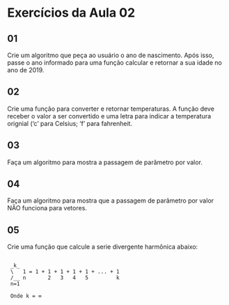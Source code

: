 # Exercícios da Aula 02

## 01

Crie um algoritmo que peça ao usuário o ano de nascimento. Após isso, passe o ano informado para uma função calcular e retornar a sua idade no ano de 2019.

## 02

Crie uma função para converter e retornar temperaturas. A função deve receber o valor a ser convertido e uma letra para indicar a temperatura orignial (‘c’ para Celsius; ‘f’ para fahrenheit.

## 03

Faça um algoritmo para mostra a passagem de parâmetro por valor.

## 04

Faça um algoritmo para mostra que a passagem de parâmetro por valor NÃO funciona para vetores.

## 05

Crie uma função que calcule a serie divergente harmônica abaixo:

```

 _k_
 \   1 = 1 + 1 + 1 + 1 + 1 + ... + 1
 /__ n       2   3   4   5         k
 n=1

 Onde k = ∞
```